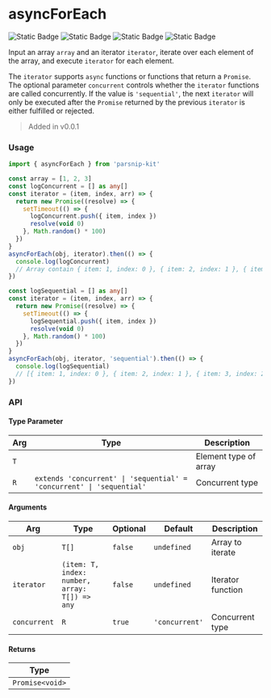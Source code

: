# asyncForEach
![Static Badge](https://img.shields.io/badge/Statement%20Coverage-100.00%-brightgreen) ![Static Badge](https://img.shields.io/badge/Branch%20Coverage-100.00%-brightgreen) ![Static Badge](https://img.shields.io/badge/Function%20Coverage-100.00%-brightgreen) ![Static Badge](https://img.shields.io/badge/Line%20Coverage-100.00%-brightgreen)
      
Input an array `array` and an iterator `iterator`, iterate over each element of the array, and execute `iterator` for each element.

The `iterator` supports `async` functions or functions that return a `Promise`. The optional parameter `concurrent` controls whether the `iterator` functions are called concurrently. If the value is `'sequential'`, the next `iterator` will only be executed after the `Promise` returned by the previous `iterator` is either fulfilled or rejected.


> Added in v0.0.1



### Usage

```ts
import { asyncForEach } from 'parsnip-kit'

const array = [1, 2, 3]
const logConcurrent = [] as any[]
const iterator = (item, index, arr) => {
  return new Promise((resolve) => {
    setTimeout(() => {
      logConcurrent.push({ item, index })
      resolve(void 0)
    }, Math.random() * 100)
  })
}
asyncForEach(obj, iterator).then(() => {
  console.log(logConcurrent)
  // Array contain { item: 1, index: 0 }, { item: 2, index: 1 }, { item: 3, index: 2 } with random order.
})

const logSequential = [] as any[]
const iterator = (item, index, arr) => {
  return new Promise((resolve) => {
    setTimeout(() => {
      logSequential.push({ item, index })
      resolve(void 0)
    }, Math.random() * 100)
  })
}
asyncForEach(obj, iterator, 'sequential').then(() => {
  console.log(logSequential)
  // [{ item: 1, index: 0 }, { item: 2, index: 1 }, { item: 3, index: 2 }]
})
```


### API

#### Type Parameter

| Arg | Type | Description |
| --- | --- | --- |
| `T` | ` ` | Element type of array  |
| `R` | `extends 'concurrent' \| 'sequential' = 'concurrent' \| 'sequential'` | Concurrent type |

#### Arguments

| Arg | Type | Optional | Default | Description |
| --- | --- | --- | --- | --- |
| `obj` | `T[]` | `false` | `undefined` | Array to iterate |
| `iterator` | `(item: T, index: number, array: T[]) => any` | `false` | `undefined` | Iterator function |
| `concurrent` | `R` | `true` | `'concurrent'` | Concurrent type |

#### Returns

| Type |
| ---  |
| `Promise<void>`  |